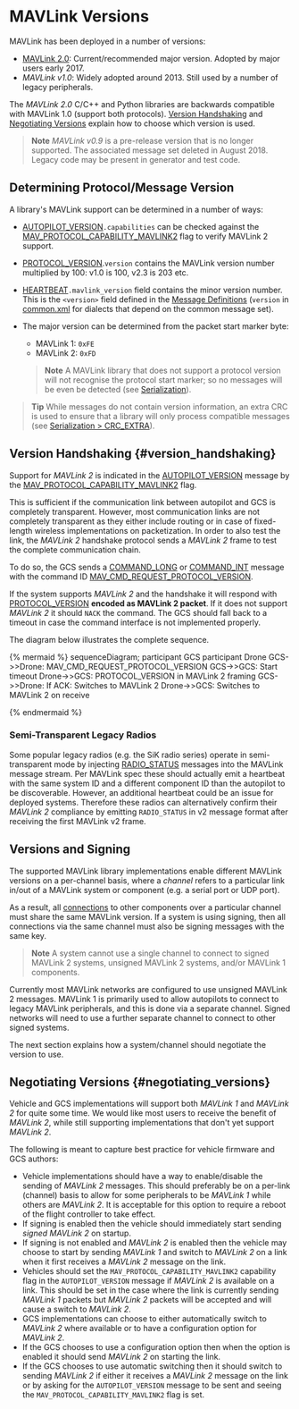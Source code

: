 # MAVLink Versions

MAVLink has been deployed in a number of versions:
- [MAVLink 2.0](../guide/mavlink_2.md): Current/recommended major version. Adopted by major users early 2017. 
- *MAVLink v1.0*: Widely adopted around 2013. Still used by a number of legacy peripherals.

The *MAVLink 2.0* C/C++ and Python libraries are backwards compatible with MAVLink 1.0 (support both protocols).
[Version Handshaking](#version_handshaking) and [Negotiating Versions](#negotiating_versions) explain how to choose which version is used.
  
> **Note** *MAVLink v0.9* is a pre-release version that is no longer supported. 
  The associated message set deleted in August 2018. 
  Legacy code may be present in generator and test code. 


## Determining Protocol/Message Version

A library's MAVLink support can be determined in a number of ways:
* [AUTOPILOT_VERSION](../messages/common.md#AUTOPILOT_VERSION)`.capabilities` can be checked against the [MAV_PROTOCOL_CAPABILITY_MAVLINK2](../messages/common.md#MAV_PROTOCOL_CAPABILITY_MAVLINK2) flag to verify MAVLink 2 support.
* [PROTOCOL_VERSION](../messages/common.md#PROTOCOL_VERSION).`version` contains the MAVLink version number multiplied by 100: v1.0 is 100, <!-- v2.0 is 200, --> v2.3 is 203 etc.
* [HEARTBEAT](../messages/common.md#HEARTBEAT)`.mavlink_version` field contains the minor version number. 
  This is the `<version>` field defined in the [Message Definitions](../messages/README.md) (`version` in [common.xml](../messages/common.md) for dialects that depend on the common message set).
* The major version can be determined from the packet start marker byte: 
  * MAVLink 1: `0xFE` 
  * MAVLink 2: `0xFD`

  > **Note** A MAVLink library that does not support a protocol version will not recognise the protocol start marker; 
    so no messages will be even be detected (see [Serialization](../guide/serialization.md)).

> **Tip** While messages do not contain version information, an extra CRC is used to ensure that a library will only process compatible messages (see [Serialization > CRC_EXTRA](../guide/serialization.md)).



## Version Handshaking {#version_handshaking}

Support for *MAVLink 2* is indicated in the [AUTOPILOT_VERSION](../messages/common.md#AUTOPILOT_VERSION) message by the [MAV_PROTOCOL_CAPABILITY_MAVLINK2](../messages/common.md#MAV_PROTOCOL_CAPABILITY_MAVLINK2) flag. 

This is sufficient if the communication link between autopilot and GCS is completely transparent. 
However, most communication links are not completely transparent as they either include routing or in case of fixed-length wireless implementations on packetization. 
In order to also test the link, the *MAVLink 2* handshake protocol sends a *MAVLink 2* frame to test the complete communication chain.

To do so, the GCS sends a [COMMAND_LONG](../messages/common.md#COMMAND_LONG) or [COMMAND_INT](../messages/common.md#COMMAND_INT)  message with the command ID [MAV_CMD_REQUEST_PROTOCOL_VERSION](../messages/common.md#MAV_CMD_REQUEST_PROTOCOL_VERSION).

If the system supports *MAVLink 2* and the handshake it will respond with [PROTOCOL_VERSION](../messages/common.md#PROTOCOL_VERSION) **encoded as MAVLink 2 packet**. 
If it does not support *MAVLink 2* it should `NACK` the command.
The GCS should fall back to a timeout in case the command interface is not implemented properly.

The diagram below illustrates the complete sequence.

{% mermaid %}
sequenceDiagram;
    participant GCS
    participant Drone
    GCS->>Drone: MAV_CMD_REQUEST_PROTOCOL_VERSION
    GCS->>GCS: Start timeout
    Drone->>GCS: PROTOCOL_VERSION in MAVLink 2 framing
    GCS->>Drone: If ACK: Switches to MAVLink 2
    Drone->>GCS: Switches to MAVLink 2 on receive

{% endmermaid %}

### Semi-Transparent Legacy Radios

Some popular legacy radios (e.g. the SiK radio series) operate in semi-transparent mode by injecting [RADIO_STATUS](../messages/common.md#RADIO_STATUS) messages into the MAVLink message stream. Per MAVLink spec these should actually emit a heartbeat with the same system ID and a different component ID than the autopilot to be discoverable. 
However, an additional heartbeat could be an issue for deployed systems. 
Therefore these radios can alternatively confirm their *MAVLink 2* compliance by emitting `RADIO_STATUS` in v2 message format after receiving the first MAVLink v2 frame.


## Versions and Signing

The supported MAVLink library implementations enable different MAVLink versions on a per-channel basis, where a *channel* refers to a particular link in/out of a MAVLink system or component (e.g. a serial port or UDP port).

As a result, all [connections](../services/heartbeat.md) to other components over a particular channel must share the same MAVLink version. If a system is using signing, then all connections via the same channel must also be signing messages with the same key.

> **Note** A system cannot use a single channel to connect to signed MAVLink 2 systems, unsigned MAVLink 2 systems, and/or MAVLink 1 components.

Currently most MAVLink networks are configured to use unsigned MAVLink 2 messages. 
MAVLink 1 is primarily used to allow autopilots to connect to legacy MAVLink peripherals, and this is done via a separate channel.
Signed networks will need to use a further separate channel to connect to other signed systems. 

The next section explains how a system/channel should negotiate the version to use.


## Negotiating Versions {#negotiating_versions}

Vehicle and GCS implementations will support both *MAVLink 1* and *MAVLink 2* for quite some time. 
We would like most users to receive the benefit of *MAVLink 2*, while still supporting implementations that don't yet support *MAVLink 2*.

The following is meant to capture best practice for vehicle firmware and GCS authors:

- Vehicle implementations should have a way to enable/disable the sending of *MAVLink 2* messages. 
  This should preferably be on a per-link (channel) basis to allow for some peripherals to be *MAVLink 1* while others are *MAVLink 2*. 
  It is acceptable for this option to require a reboot of the flight controller to take effect.
- If signing is enabled then the vehicle should immediately start sending *signed* *MAVLink 2* on startup.
- If signing is not enabled and *MAVLink 2* is enabled then the vehicle may choose to start by sending *MAVLink 1* and switch to *MAVLink 2* on a link when it first receives a *MAVLink 2* message on the link.
- Vehicles should set the `MAV_PROTOCOL_CAPABILITY_MAVLINK2` capability flag in the `AUTOPILOT_VERSION` message if *MAVLink 2* is available on a link. 
  This should be set in the case where the link is currently sending *MAVLink 1* packets but *MAVLink 2* packets will be accepted and will cause a switch to *MAVLink 2*.
- GCS implementations can choose to either automatically switch to *MAVLink 2* where available or to have a configuration option for *MAVLink 2*.
- If the GCS chooses to use a configuration option then when the option is enabled it should send *MAVLink 2* on starting the link.
- If the GCS chooses to use automatic switching then it should switch to sending *MAVLink 2* if either it receives a *MAVLink 2* message on the link or by asking for the `AUTOPILOT_VERSION` message to be sent and seeing the `MAV_PROTOCOL_CAPABILITY_MAVLINK2` flag is set.


